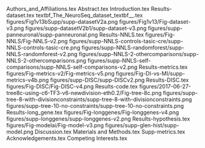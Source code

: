 Authors_and_Affiliations.tex
Abstract.tex
Introduction.tex
Results-dataset.tex
textbf_The_NeuroSeq_dataset_textbf__.tex
figures/Fig1v13bSupp/supp-datasetV2a.png
figures/Fig1v13/Fig-dataset-v3.png
figures/supp-datasetV2b1/supp-dataset-v3.png
figures/supp-panneuronal/supp-panneuronal.png
Results-NNLS.tex
figures/Fig-NNLS/Fig-NNLS-v2.png
figures/supp-NNLS-controls-tasic-cre/supp-NNLS-controls-tasic-cre.png
figures/supp-NNLS-randomforest/supp-NNLS-randomforest-v2.png
figures/supp-NNLS-2-othercomparisons/supp-NNLS-2-othercomparisons.png
figures/supp-NNLS-self-comparisons/supp-NNLS-self-comparisons-v2.png
Results-metrics.tex
figures/Fig-metrics-v2/Fig-metrics-v5.png
figures/Fig-DI-vs-MI/supp-metrics-v4b.png
figures/supp-DISC/supp-DISCv2.png
Results-DISC.tex
figures/Fig-DISC/Fig-DISC-v4.png
Results-code.tex
figures/2017-06-27-tree8c-using-c6-TF3-v6-newdivision-eth0.2/Fig-tree-8c.png
figures/supp-tree-8-with-divisionconstraints/supp-tree-8-with-divisionconstraints.png
figures/supp-tree-10-no-constraints/supp-tree-10-no-constraints.png
Results-long_gene.tex
figures/Fig-longgenes/Fig-longgenes-v4.png
figures/supp-longgenes/supp-longgenes-v2.png
Results-hypothesis.tex
figures/Fig-modelai/Fig-model-v3.png
figures/supp-glen-hist/supp-model.png
Discussion.tex
Materials and Methods.tex
Supp-metrics.tex
Acknowledgements.tex
Competing Interests.tex